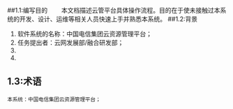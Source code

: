 ##1.1:编写目的
&emsp;&emsp;本文档描述云管平台具体操作流程。目的在于使未接触过本系统的开发、设计、运维等相关人员快速上手并熟悉本系统。
##1.2:背景
1. 软件系统的名称：中国电信集团云资源管理平台；
2. 任务提出者：云网发展部/融合研发部；
3. 
4.  
## 1.3:术语
    本系统：中国电信集团云资源管理平台；


